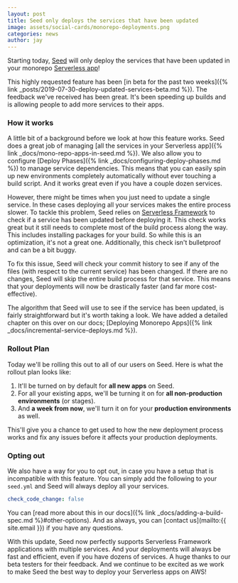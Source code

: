 ```yaml
---
layout: post
title: Seed only deploys the services that have been updated
image: assets/social-cards/monorepo-deployments.png
categories: news
author: jay
---
```


Starting today, [Seed](/) will only deploy the services that have been updated in your monorepo [Serverless app](https://serverless.com)!

This highly requested feature has been [in beta for the past two weeks]({% link _posts/2019-07-30-deploy-updated-services-beta.md %}). The feedback we've received has been great. It's been speeding up builds and is allowing people to add more services to their apps. 

### How it works

A little bit of a background before we look at how this feature works. Seed does a great job of managing [all the services in your Serverless app]({% link _docs/mono-repo-apps-in-seed.md %}). We also allow you to configure [Deploy Phases]({% link _docs/configuring-deploy-phases.md %}) to manage service dependencies. This means that you can easily spin up new environments completely automatically without ever touching a build script. And it works great even if you have a couple dozen services. 

However, there might be times when you just need to update a single service. In these cases deploying all your services makes the entire process slower. To tackle this problem, Seed relies on [Serverless Framework](https://serverless.com) to check if a service has been updated before deploying it. This check works great but it still needs to complete most of the build process along the way. This includes installing packages for your build. So while this is an optimization, it's not a great one. Additionally, this check isn't bulletproof and can be a bit buggy.

To fix this issue, Seed will check your commit history to see if any of the files (with respect to the current service) has been changed. If there are no changes, Seed will skip the entire build process for that service. This means that your deployments will now be drastically faster (and far more cost-effective).

The algorithm that Seed will use to see if the service has been updated, is fairly straightforward but it's worth taking a look. We have added a detailed chapter on this over on our docs; [Deploying Monorepo Apps]({% link _docs/incremental-service-deploys.md %}).

### Rollout Plan

Today we'll be rolling this out to all of our users on Seed. Here is what the rollout plan looks like:

1. It'll be turned on by default for **all new apps** on Seed.
2. For all your existing apps, we'll be turning it on for **all non-production environments** (or stages).
3. And **a week from now**, we'll turn it on for your **production environments** as well.

This'll give you a chance to get used to how the new deployment process works and fix any issues before it affects your production deployments.

### Opting out

We also have a way for you to opt out, in case you have a setup that is incompatible with this feature. You can simply add the following to your `seed.yml` and Seed will always deploy all your services.

``` yml
check_code_change: false
```

You can [read more about this in our docs]({% link _docs/adding-a-build-spec.md %}#other-options). And as always, you can [contact us](mailto:{{ site.email }}) if you have any questions.

With this update, Seed now perfectly supports Serverless Framework applications with multiple services. And your deployments will always be fast and efficient, even if you have dozens of services. A huge thanks to our beta testers for their feedback. And we continue to be excited as we work to make Seed the best way to deploy your Serverless apps on AWS!
